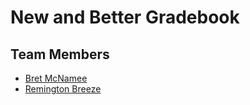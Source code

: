 # New and Better Gradebook
## Team Members
* [Bret McNamee](https://github.com/Bret-McNamee)
* [Remington Breeze](https://github.com/rbreeze)
